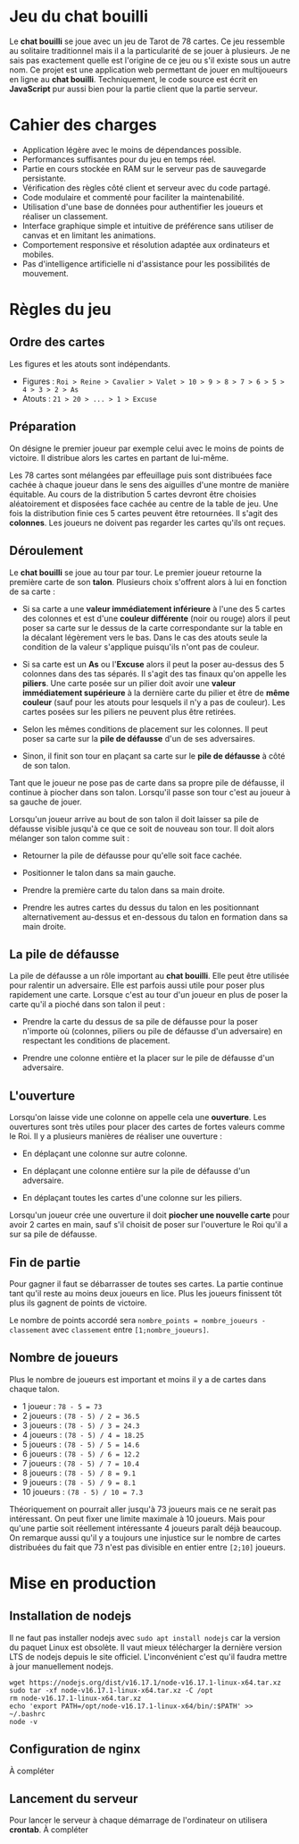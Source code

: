 # Jeu du chat bouilli
Le **chat bouilli** se joue avec un jeu de Tarot de 78 cartes. 
Ce jeu ressemble au solitaire traditionnel mais il a la particularité de se jouer à plusieurs.
Je ne sais pas exactement quelle est l'origine de ce jeu ou s'il existe sous un autre nom.
Ce projet est une application web permettant de jouer en multijoueurs en ligne au **chat bouilli**.
Techniquement, le code source est écrit en **JavaScript** pur aussi bien pour la partie client
que la partie serveur.

# Cahier des charges
* Application légère avec le moins de dépendances possible.
* Performances suffisantes pour du jeu en temps réel.
* Partie en cours stockée en RAM sur le serveur pas de sauvegarde persistante.
* Vérification des règles côté client et serveur avec du code partagé.
* Code modulaire et commenté pour faciliter la maintenabilité.
* Utilisation d'une base de données pour authentifier les joueurs et réaliser un classement.
* Interface graphique simple et intuitive de préférence sans utiliser de canvas et en limitant les animations.
* Comportement responsive et résolution adaptée aux ordinateurs et mobiles.
* Pas d'intelligence artificielle ni d'assistance pour les possibilités de mouvement.

# Règles du jeu
## Ordre des cartes
Les figures et les atouts sont indépendants.
* Figures : `Roi > Reine > Cavalier > Valet > 10 > 9 > 8 > 7 > 6 > 5 > 4 > 3 > 2 > As` 
* Atouts : `21 > 20 > ... > 1 > Excuse`

## Préparation
On désigne le premier joueur par exemple celui avec le moins de points de victoire.
Il distribue alors les cartes en partant de lui-même.

Les 78 cartes sont mélangées par effeuillage puis sont distribuées face cachée 
à chaque joueur dans le sens des aiguilles d'une montre de manière équitable. 
Au cours de la distribution 5 cartes devront être choisies aléatoirement et disposées
face cachée au centre de la table de jeu. Une fois la distribution finie ces 5 cartes
peuvent être retournées. Il s'agit des **colonnes**. Les joueurs ne doivent pas regarder 
les cartes qu'ils ont reçues.

## Déroulement
Le **chat bouilli** se joue au tour par tour. Le premier joueur retourne la première carte
de son **talon**. Plusieurs choix s'offrent alors à lui en fonction de sa carte :

* Si sa carte a une **valeur immédiatement inférieure** à l'une des 5 cartes des colonnes
et est d'une **couleur différente** (noir ou rouge) alors il peut poser sa carte sur le dessus
de la carte correspondante sur la table en la décalant légèrement vers le bas.
Dans le cas des atouts seule la condition de la valeur s'applique puisqu'ils n'ont pas de couleur.

* Si sa carte est un **As** ou l'**Excuse** alors il peut la poser au-dessus des 5 colonnes
dans des tas séparés. Il s'agit des tas finaux qu'on appelle les **piliers**. Une carte posée sur un
pilier doit avoir une **valeur immédiatement supérieure** à la dernière carte du pilier et être de **même couleur**
(sauf pour les atouts pour lesquels il n'y a pas de couleur).
Les cartes posées sur les piliers ne peuvent plus être retirées.

* Selon les mêmes conditions de placement sur les colonnes. Il peut poser sa carte sur la **pile de défausse**
d'un de ses adversaires.

* Sinon, il finit son tour en plaçant sa carte sur le **pile de défausse** à côté de son talon.

Tant que le joueur ne pose pas de carte dans sa propre pile de défausse, il continue à piocher dans son talon.
Lorsqu'il passe son tour c'est au joueur à sa gauche de jouer.

Lorsqu'un joueur arrive au bout de son talon il doit laisser sa pile de défausse visible jusqu'à ce que
ce soit de nouveau son tour. Il doit alors mélanger son talon comme suit :

* Retourner la pile de défausse pour qu'elle soit face cachée.

* Positionner le talon dans sa main gauche. 

* Prendre la première carte du talon dans sa main droite.

* Prendre les autres cartes du dessus du talon en les positionnant alternativement 
au-dessus et en-dessous du talon en formation dans sa main droite.

## La pile de défausse
La pile de défausse a un rôle important au **chat bouilli**. Elle peut être utilisée
pour ralentir un adversaire. Elle est parfois aussi utile pour poser plus rapidement une carte.
Lorsque c'est au tour d'un joueur en plus de poser la carte qu'il a pioché dans son talon il peut :

* Prendre la carte du dessus de sa pile de défausse pour la poser n'importe où 
(colonnes, piliers ou pile de défausse d'un adversaire) en respectant les conditions de placement.

* Prendre une colonne entière et la placer sur le pile de défausse d'un adversaire.

## L'ouverture
Lorsqu'on laisse vide une colonne on appelle cela une **ouverture**. Les ouvertures sont très utiles
pour placer des cartes de fortes valeurs comme le Roi. Il y a plusieurs manières de réaliser une ouverture :

* En déplaçant une colonne sur autre colonne.

* En déplaçant une colonne entière sur la pile de défausse d'un adversaire.

* En déplaçant toutes les cartes d'une colonne sur les piliers.

Lorsqu'un joueur crée une ouverture il doit **piocher une nouvelle carte** pour avoir 2 cartes en main,
sauf s'il choisit de poser sur l'ouverture le Roi qu'il a sur sa pile de défausse.

## Fin de partie
Pour gagner il faut se débarrasser de toutes ses cartes. La partie continue tant qu'il reste au moins
deux joueurs en lice. Plus les joueurs finissent tôt plus ils gagnent de points de victoire.

Le nombre de points accordé sera `nombre_points = nombre_joueurs - classement`
avec `classement` entre `[1;nombre_joueurs]`.

## Nombre de joueurs
Plus le nombre de joueurs est important et moins il y a de cartes dans chaque talon.

* 1 joueur : `78 - 5 = 73`
* 2 joueurs : `(78 - 5) / 2 = 36.5`
* 3 joueurs : `(78 - 5) / 3 = 24.3`
* 4 joueurs : `(78 - 5) / 4 = 18.25`
* 5 joueurs : `(78 - 5) / 5 = 14.6`
* 6 joueurs : `(78 - 5) / 6 = 12.2`
* 7 joueurs : `(78 - 5) / 7 = 10.4`
* 8 joueurs : `(78 - 5) / 8 = 9.1`
* 9 joueurs : `(78 - 5) / 9 = 8.1`
* 10 joueurs : `(78 - 5) / 10 = 7.3`

Théoriquement on pourrait aller jusqu'à 73 joueurs mais ce ne serait pas intéressant.
On peut fixer une limite maximale à 10 joueurs. Mais pour qu'une partie soit réellement
intéressante 4 joueurs paraît déjà beaucoup.
On remarque aussi qu'il y a toujours une injustice sur le nombre de cartes distribuées
du fait que 73 n'est pas divisible en entier entre `[2;10]` joueurs.

# Mise en production
## Installation de nodejs
Il ne faut pas installer nodejs avec `sudo apt install nodejs` car la version du paquet Linux est obsolète.
Il vaut mieux télécharger la dernière version LTS de nodejs depuis le site officiel.
L'inconvénient c'est qu'il faudra mettre à jour manuellement nodejs.
```shell
wget https://nodejs.org/dist/v16.17.1/node-v16.17.1-linux-x64.tar.xz
sudo tar -xf node-v16.17.1-linux-x64.tar.xz -C /opt
rm node-v16.17.1-linux-x64.tar.xz
echo 'export PATH=/opt/node-v16.17.1-linux-x64/bin/:$PATH' >> ~/.bashrc
node -v
```

## Configuration de nginx
À compléter

## Lancement du serveur
Pour lancer le serveur à chaque démarrage de l'ordinateur on utilisera **crontab**.
À compléter
